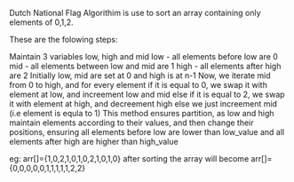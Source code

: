 Dutch National Flag Algorithim is use to sort an array containing only elements of 0,1,2.

These are the folowing steps:

Maintain 3 variables low, high and mid
low - all elements before low are 0
mid - all elements between low and mid are 1
high - all elements after high are 2
Initially low, mid are set at 0 and high is at n-1
Now, we iterate mid from 0 to high, and for every element
if it is equal to 0, we swap it with element at low, and increement low and mid
else if it is equal to 2, we swap it with element at high, and decreement high
else we just increement mid (i.e element is equla to 1)
This method ensures partition, as low and high maintain elements according to their values, and then change their positions,
ensuring all elements before low are lower than low_value and all elements after high are higher than high_value


eg:
arr[]={1,0,2,1,0,1,0,2,1,0,1,0}
after sorting the array will become
arr[]={0,0,0,0,0,1,1,1,1,1,2,2}
